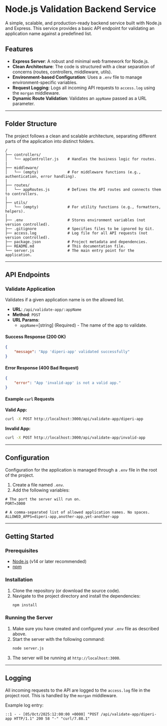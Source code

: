 # Node.js Validation Backend Service

A simple, scalable, and production-ready backend service built with Node.js and Express. This service provides a basic API endpoint for validating an application name against a predefined list.

## Features

- **Express Server**: A robust and minimal web framework for Node.js.
- **Clean Architecture**: The code is structured with a clear separation of concerns (routes, controllers, middleware, utils).
- **Environment-based Configuration**: Uses a `.env` file to manage environment-specific variables.
- **Request Logging**: Logs all incoming API requests to `access.log` using the `morgan` middleware.
- **Dynamic Route Validation**: Validates an `appName` passed as a URL parameter.

---

## Folder Structure

The project follows a clean and scalable architecture, separating different parts of the application into distinct folders.

```
/
├── controllers/
│   └── appController.js    # Handles the business logic for routes.
|
├── middleware/
│   └── (empty)             # For middleware functions (e.g., authentication, error handling).
|
├── routes/
│   └── appRoutes.js        # Defines the API routes and connects them to controllers.
|
├── utils/
│   └── (empty)             # For utility functions (e.g., formatters, helpers).
|
├── .env                    # Stores environment variables (not version controlled).
├── .gitignore              # Specifies files to be ignored by Git.
├── access.log              # Log file for all API requests (not version controlled).
├── package.json            # Project metadata and dependencies.
├── README.md               # This documentation file.
└── server.js               # The main entry point for the application.
```

---

## API Endpoints

### Validate Application

Validates if a given application name is on the allowed list.

- **URL**: `/api/validate-app/:appName`
- **Method**: `POST`
- **URL Params**:
  - `appName`=[string] (Required) - The name of the app to validate.

#### Success Response (200 OK)

```json
{
    "message": "App 'diperi-app' validated successfully"
}
```

#### Error Response (400 Bad Request)

```json
{
    "error": "App 'invalid-app' is not a valid app."
}
```

#### Example `curl` Requests

**Valid App:**
```bash
curl -X POST http://localhost:3000/api/validate-app/diperi-app
```

**Invalid App:**
```bash
curl -X POST http://localhost:3000/api/validate-app/invalid-app
```

---

## Configuration

Configuration for the application is managed through a `.env` file in the root of the project.

1.  Create a file named `.env`.
2.  Add the following variables:

```
# The port the server will run on.
PORT=3000

# A comma-separated list of allowed application names. No spaces.
ALLOWED_APPS=diperi-app,another-app,yet-another-app
```

---

## Getting Started

### Prerequisites

- [Node.js](https://nodejs.org/) (v14 or later recommended)
- [npm](https://www.npmjs.com/)

### Installation

1.  Clone the repository (or download the source code).
2.  Navigate to the project directory and install the dependencies:
    ```bash
    npm install
    ```

### Running the Server

1.  Make sure you have created and configured your `.env` file as described above.
2.  Start the server with the following command:
    ```bash
    node server.js
    ```
3.  The server will be running at `http://localhost:3000`.

---

## Logging

All incoming requests to the API are logged to the `access.log` file in the project root. This is handled by the `morgan` middleware.

Example log entry:
```
::1 - - [05/Oct/2025:12:00:00 +0000] "POST /api/validate-app/diperi-app HTTP/1.1" 200 58 "-" "curl/7.88.1"
```
